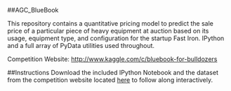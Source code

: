 ##AGC_BlueBook

This repository contains a quantitative pricing model to predict the sale price of a particular piece of heavy equipment at auction based on its usage, equipment type, and configuration for the startup Fast Iron.  IPython and a full array of PyData utilities used throughout. 

Competition Website: http://www.kaggle.com/c/bluebook-for-bulldozers

##Instructions
Download the included IPython Notebook and the dataset from the competition website located [here](http://www.kaggle.com/c/bluebook-for-bulldozers/data) to follow along interactively.
